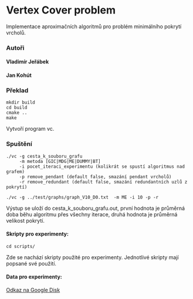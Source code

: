 # Vertex Cover problem

Implementace aproximačních algoritmů pro problém minimálního pokrytí vrcholů.

### Autoři
#### Vladimír Jeřábek
#### Jan Kohút


### Překlad 

```
mkdir build
cd build 
cmake ..
make
```

Vytvoří program vc.

### Spuštění

```
./vc -g cesta_k_souboru_grafu
     -m metoda [GIC|MDG|ME|DUMMY|BT]
     -i pocet_iteraci_experimentu (kolikrát se spustí algoritmus nad grafem)
     -p remove_pendant (default false, smazání pendant vrcholů)
     -r remove_redundant (default false, smazání redundantních uzlů z pokrytí)
     
./vc -g ../test/graphs/graph_V10_D0.txt  -m ME -i 10 -p -r
```

Výstup se uloží do cesta_k_souboru_grafu.out, první hodnota je průměrná doba 
běhu algoritmu přes všechny iterace, druhá hodnota je průměrná velikost pokrytí.



#### Skripty pro experimenty:

```
cd scripts/
```

Zde se nachází skripty použité pro experimenty.
Jednotlivé skripty mají popsané své použití.

#### Data pro experimenty:
[Odkaz na Google Disk](https://drive.google.com/drive/folders/1QymWQCwExOFlnKIJnHOJLz4HCFZkdgE_?usp=sharing)

